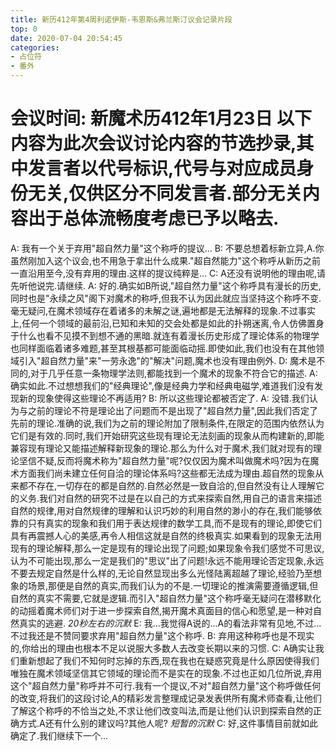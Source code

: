 ```yaml
---
title: 新历412年第4周利诺伊斯-韦恩斯&弗兰斯汀议会记录片段
top: 0
date: 2020-07-04 20:54:45
categories:
- 占位符
- 番外
---
```

会议时间: 新魔术历412年1月23日
以下内容为此次会议讨论内容的节选抄录,其中发言者以代号标识,代号与对应成员身份无关,仅供区分不同发言者.部分无关内容出于总体流畅度考虑已予以略去.
==================================================
<!--more-->
A:	我有一个关于弃用"超自然力量"这个称呼的提议...
B:	不要总想着标新立异,A.你虽然刚加入这个议会,也不用急于拿出什么成果."超自然能力"这个称呼从新历之前一直沿用至今,没有弃用的理由.这样的提议纯粹是...
C:	A还没有说明他的理由呢,请先听他说完.请继续.
A:	好的.确实如B所说,"超自然力量"这个称呼具有漫长的历史,同时也是"永续之风"阁下对魔术的称呼,但我不认为因此就应当坚持这个称呼不变.毫无疑问,在魔术领域存在着诸多的未解之谜,遍地都是无法解释的现象.不过事实上,任何一个领域的最前沿,已知和未知的交会处都是如此的扑朔迷离,令人仿佛置身于什么也看不见摸不到想不通的黑暗.就连有着漫长历史形成了理论体系的物理学也同样面临着诸多难题,甚至其根基都可能面临动摇.即使如此,我们也没有在其他领域引入"超自然力量"来"一劳永逸"的"解决"问题,魔术也没有理由例外.
D:	魔术是不同的,对于几乎任意一条物理学法则,都能找到一个魔术的现象不符合它的描述.
A:	确实如此.不过想想我们的"经典理论",像是经典力学和经典电磁学,难道我们没有发现新的现象使得这些理论不再适用?
B:	所以这些理论都被否定了.
A:	没错.我们认为与之前的理论不符是理论出了问题而不是出现了"超自然力量",因此我们否定了先前的理论.准确的说,我们为之前的理论附加了限制条件,在限定的范围内依然认为它们是有效的.同时,我们开始研究这些现有理论无法刻画的现象从而构建新的,即能兼容现有理论又能描述解释新现象的理论.那么为什么对于魔术,我们就对现有的理论坚信不疑,反而将魔术称为"超自然力量"呢?仅仅因为魔术叫做魔术吗?因为在魔术方面我们尚未建立任何自洽的理论体系吗?这些都无法成为理由.超自然的现象从来都不存在,一切存在的都是自然的.自然必然是一致自洽的,但自然没有让人理解它的义务.我们对自然的研究不过是在以自己的方式来探索自然,用自己的语言来描述自然的规律,用对自然规律的理解和认识巧妙的利用自然的渺小的存在,我们能够依靠的只有真实的现象和我们用于表达规律的数学工具,而不是现有的理论,即使它们具有再震撼人心的美感,再令人相信这就是自然的终极真实.如果看到的现象无法用现有的理论解释,那么一定是现有的理论出现了问题;如果现象令我们感觉不可思议,认为不可能出现,那么一定是我们的"思议"出了问题!永远不能用理论否定现象,永远不要去规定自然是什么样的,无论自然显现出多么光怪陆离超越了理论,经验乃至想象的场景,那便是自然的真实,而我们认为的不是.一切理论的推演需要遵循逻辑,但自然的真实不需要,它就是逻辑.而引入"超自然力量"这个称呼毫无疑问在潜移默化的动摇着魔术师们对于进一步探索自然,揭开魔术真面目的信心和愿望,是一种对自然真实的逃避.
*20秒左右的沉默*
E:	我...我觉得A说的...A的看法非常有见地,不过...不过我还是不赞同要求弃用"超自然力量"这个称呼.
B:	弃用这种称呼也是不现实的,你给出的理由也根本不足以说服大多数人去改变长期以来的习惯.
C:	A确实让我们重新想起了我们不知何时忘掉的东西,现在我也在疑惑究竟是什么原因使得我们唯独在魔术领域坚信其它领域的理论而不是实在的现象.不过也正如几位所说,弃用这个"超自然力量"称呼并不可行.我有一个提议,不对"超自然力量"这个称呼做任何的改变,将我们的这段讨论,A的精彩发言整理成记录发表供所有魔术师查看,让他们了解这个称呼的不恰当之处,不求让他们改变叫法,而是让他们认识到探索自然的正确方式.A还有什么别的建议吗?其他人呢?
*短暂的沉默*
C:	好,这件事情目前就如此确定了.我们继续下一个...
